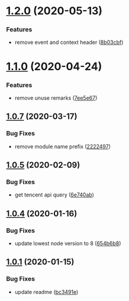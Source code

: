 # [1.2.0](https://github.com/serverless-plus/tencent-serverless-http/compare/v1.1.0...v1.2.0) (2020-05-13)


### Features

* remove event and context header ([8b03cbf](https://github.com/serverless-plus/tencent-serverless-http/commit/8b03cbf))

# [1.1.0](https://github.com/serverless-plus/tencent-serverless-http/compare/v1.0.7...v1.1.0) (2020-04-24)


### Features

* remove unuse remarks ([7ee5e67](https://github.com/serverless-plus/tencent-serverless-http/commit/7ee5e67))

## [1.0.7](https://github.com/serverless-plus/tencent-serverless-http/compare/v1.0.6...v1.0.7) (2020-03-17)


### Bug Fixes

* remove module name prefix ([2222497](https://github.com/serverless-plus/tencent-serverless-http/commit/22224979dc4f40a775cc724aa0111013f61c5a7a))

## [1.0.5](https://github.com/serverless-plus/tencent-serverless-http/compare/v1.0.4...v1.0.5) (2020-02-09)


### Bug Fixes

* get tencent api query ([6e740ab](https://github.com/serverless-plus/tencent-serverless-http/commit/6e740ab))

## [1.0.4](https://github.com/serverless-plus/tencent-serverless-http/compare/v1.0.3...v1.0.4) (2020-01-16)


### Bug Fixes

* update lowest node version to 8 ([654b6b8](https://github.com/serverless-plus/tencent-serverless-http/commit/654b6b8))

## [1.0.1](https://github.com/serverless-plus/tencent-serverless-http/compare/v1.0.0...v1.0.1) (2020-01-15)


### Bug Fixes

* update readme ([bc3491e](https://github.com/serverless-plus/tencent-serverless-http/commit/bc3491e))
